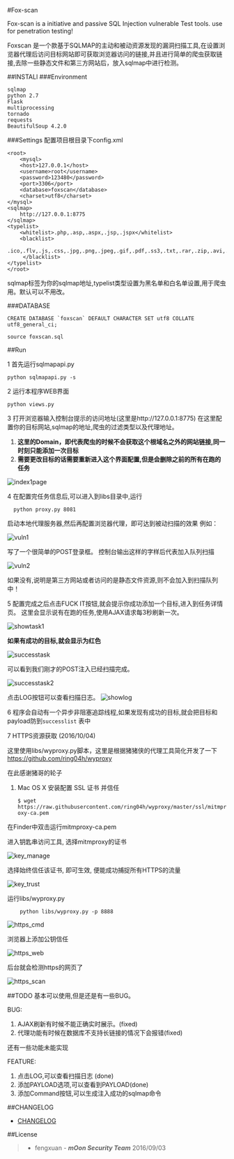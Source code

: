 #Fox-scan

Fox-scan is a initiative and passive SQL Injection vulnerable Test tools.
use for penetration testing!

Foxscan 是一个款基于SQLMAP的主动和被动资源发现的漏洞扫描工具,在设置浏览器代理后访问目标网站即可获取浏览器访问的链接,并且进行简单的爬虫获取链接,去除一些静态文件和第三方网站后，放入sqlmap中进行检测。

##INSTALl
###Environment
```
sqlmap
python 2.7 
Flask
multiprocessing
tornado
requests
BeautifulSoup 4.2.0
```

###Settings
配置项目根目录下config.xml
    
    <root>
        <mysql>
        <host>127.0.0.1</host>
        <username>root</username>
        <password>123480</password>
        <port>3306</port>
        <database>foxscan</database>
        <charset>utf8</charset>
    </mysql>
    <sqlmap>
        http://127.0.0.1:8775 
    </sqlmap>
    <typelist>
        <whitelist>.php,.asp,.aspx,.jsp,.jspx</whitelist>
        <blacklist>
          .ico,.flv,.js,.css,.jpg,.png,.jpeg,.gif,.pdf,.ss3,.txt,.rar,.zip,.avi,.mp4,.swf,.wmi,.exe,.mpeg
         </blacklist>
    </typelist>
    </root>

sqlmap标签为你的sqlmap地址,typelist类型设置为黑名单和白名单设置,用于爬虫用。默认可以不用改。

###DATABASE

    CREATE DATABASE `foxscan` DEFAULT CHARACTER SET utf8 COLLATE utf8_general_ci;
    
    source foxscan.sql

##Run

 1 首先运行sqlmapapi.py
 
  ```  
  python sqlmapapi.py -s
  ```

 2 运行本程序WEB界面
 
 ```
 python views.py
 ```
 
 3 打开浏览器输入控制台提示的访问地址(这里是http://127.0.0.1:8775) 在这里配置你的目标网站,sqlmap的地址,爬虫的过滤类型以及代理地址。 
 
  1. <strong>这里的Domain，即代表爬虫的时候不会获取这个根域名之外的网站链接,同一时刻只能添加一次目标</strong>
  2. <strong>需要更改目标的话需要重新进入这个界面配置,但是会删除之前的所有在跑的任务</strong>

 
 ![index1page](pics/index1.png)
 
 4 在配置完任务信息后,可以进入到libs目录中,运行
 
 ```
   python proxy.py 8081
 ```
  启动本地代理服务器,然后再配置浏览器代理，即可达到被动扫描的效果
  例如：
  
  ![vuln1](pics/vuln1.png)
  
  写了一个很简单的POST登录框。
  控制台输出这样的字样后代表加入队列扫描
  
  ![vuln2](pics/vuln2.png)
  
  如果没有,说明是第三方网站或者访问的是静态文件资源,则不会加入到扫描队列中！


 5 配置完成之后点击FUCK IT按钮,就会提示你成功添加一个目标,进入到任务详情页。
 这里会显示说有在跑的任务,使用AJAX请求每3秒刷新一次。
 
 ![showtask1](pics/showtask1.png)
 
 <strong>如果有成功的目标,就会显示为红色</strong>

 ![successtask](pics/showtask2.png)
 
 可以看到我们刚才的POST注入已经扫描完成。

 ![successtask2](pics/showtask3.png)
 
 点击LOG按钮可以查看扫描日志。
 ![showlog](pics/showlog1.png)
 
 
 6 程序会自动有一个异步非阻塞追踪线程,如果发现有成功的目标,就会把目标和payload防到`successlist` 表中


 7 HTTPS资源获取 (2016/10/04)
 
 这里使用libs/wyproxy.py脚本，这里是根据猪猪侠的代理工具简化开发了一下<a href="https://github.com/ring04h/wyproxy">https://github.com/ring04h/wyproxy</a>
 
 在此感谢猪哥的轮子
 
 1. Mac OS X 安装配置 SSL 证书 并信任
 
 	`$ wget https://raw.githubusercontent.com/ring04h/wyproxy/master/ssl/mitmproxy-ca.pem`
 	
 在Finder中双击运行mitmproxy-ca.pem

 进入钥匙串访问工具, 选择mitmproxy的证书 
 
 ![key_manage](./pics/key_manager.png)

  选择始终信任该证书, 即可生效, 便能成功捕捉所有HTTPS的流量 
  
 ![key_trust](./pics/key_trust.png)
 
 运行libs/wyproxy.py
 
	 	python libs/wyproxy.py -p 8888
 
 ![https_cmd](./pics/https_cmd.png)
 
 浏览器上添加公钥信任
 
 ![https_web](./pics/https1.png)
 
 后台就会检测https的网页了
 
 ![https_scan](./pics/https_showtask.png)

 
 
 
  
##TODO 
 基本可以使用,但是还是有一些BUG。
 
 BUG:
 
 1. AJAX刷新有时候不能正确实时展示。(fixed)
 2. 代理功能有时候在数据库不支持长链接的情况下会报错(fixed)
   
 还有一些功能未能实现
 
 FEATURE:

 1. 点击LOG,可以查看扫描日志 (done)
 2. 添加PAYLOAD选项,可以查看到PAYLOAD(done)
 3. 添加Command按钮,可以生成注入成功的sqlmap命令
 
##CHANGELOG

* <a href="CHANGELOG.md">CHANGELOG</a>

##License
  
 > + fengxuan - ***mOon Security Team***  2016/09/03

  

 



    
    
    
    
    
    
    
  

